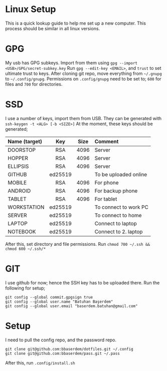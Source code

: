 # Linux Setup

This is a quick lookup guide to help me set up a new computer.
This process should be similar in all linux versions.

# GPG

My usb has GPG subkeys.
Import from them using `gpg --import <USB>/GPG/secret-subkey.key`
Run `gpg --edit-key <EMAIL>`, and `trust` to set ultimate trust to keys.
After cloning git repo, move everything from `~/.gnupg` to `~/.config/gnupg`.
Permissions on `.config/gnupg` need to be set to;
`600` for files and `700` for directories.

# SSD

I use a number of keys, import them from USB.
They can be generated with `ssh-keygen -t <ALG> [-b <SIZE>]`
At the moment, these keys should be generated;

| Name (target) | Key       | Size  | Comment               |
|:--------------|:---------:|:-----:|:----------------------|
| DOORSTOP      | RSA       | 4096  | Server                |
| HOPPER        | RSA       | 4096  | Server                |
| ELLIPSIS      | RSA       | 4096  | Server                |
| GITHUB        | ed25519   |       | To be uploaded online |
| MOBILE        | RSA       | 4096  | For phone             |
| ANDROID       | RSA       | 4096  | For backup phone      |
| TABLET        | RSA       | 4096  | For tablet            |
| WORKSTATION   | ed25519   |       | To connect to work PC |
| SERVER        | ed25519   |       | To connect to home    |
| LAPTOP        | ed25519   |       | Connect to laptop     |
| NOTEBOOK      | ed25519   |       | Connect to 2. laptop  |

After this, set directory and file permissions.
Run `chmod 700 ~/.ssh && chmod 600 ~/.ssh/*`

# GIT

I use github for now; hence the SSH key has to be uploaded there.
Run the following for setup;

```
git config --global commit.gpgsign true
git config --global user.name "Batuhan Başerdem"
git config --global user.email "baserdem.batuhan@gmail.com"
```

# Setup

I need to pull the config repo, and the password repo.

```
git clone git@github.com:bbaserdem/dotfiles.git ~/.config
git clone git@github.com:bbaserdem/pass.git ~/.pass
```

After this, run `.config/install.sh`

